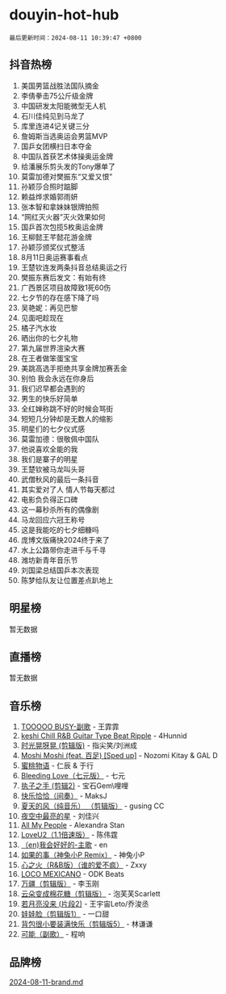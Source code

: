 # douyin-hot-hub

`最后更新时间：2024-08-11 10:39:47 +0800`

## 抖音热榜

1. 美国男篮战胜法国队摘金
1. 李倩拳击75公斤级金牌
1. 中国研发太阳能微型无人机
1. 石川佳纯见到马龙了
1. 库里连进4记关键三分
1. 詹姆斯当选奥运会男篮MVP
1. 国乒女团横扫日本夺金
1. 中国队首获艺术体操奥运金牌
1. 给潘展乐剪头发的Tony爆单了
1. 莫雷加德对樊振东“又爱又恨”
1. 孙颖莎合照时踮脚
1. 赖益烨求婚郭雨妍
1. 张本智和拿妹妹银牌拍照
1. “网红灭火器”灭火效果如何
1. 国乒首次包揽5枚奥运金牌
1. 王柳懿王芊懿花游金牌
1. 孙颖莎颁奖仪式整活
1. 8月11日奥运赛事看点
1. 王楚钦连发两条抖音总结奥运之行
1. 樊振东赛后发文：有始有终
1. 广西景区项目故障致1死60伤
1. 七夕节的存在感下降了吗
1. 吴艳妮：再见巴黎
1. 见面吧趁现在
1. 橘子汽水妆
1. 晒出你的七夕礼物
1. 第九届世界渲染大赛
1. 在王者做笨蛋宝宝
1. 美跳高选手拒绝共享金牌加赛丢金
1. 别怕 我会永远在你身后
1. 我们迟早都会遇到的
1. 男生的快乐好简单
1. 全红婵称跳不好的时候会骂街
1. 短短几分钟却是无数人的缩影
1. 明星们的七夕仪式感
1. 莫雷加德：很敬佩中国队
1. 他说喜欢全能的我
1. 我们是寨子的明星
1. 王楚钦被马龙叫头哥
1. 武僧秋风的最后一条抖音
1. 其实爱对了人 情人节每天都过
1. 电影负负得正口碑
1. 这一幕秒杀所有的偶像剧
1. 马龙回应六冠王称号
1. 这是我能吃的七夕细糠吗
1. 庞博文版痛快2024终于来了
1. 水上公路带你走进千与千寻
1. 潍坊新青年音乐节
1. 刘国梁总结国乒本次表现
1. 陈梦给队友让位置差点趴地上

## 明星榜

暂无数据

## 直播榜

暂无数据

## 音乐榜

1. [TOOOOO BUSY-副歌](https://sf3-cdn-tos.douyinstatic.com/obj/tos-cn-ve-2774/o0fmjGZetNDjSM5EimFs2QlzBg30YgByJMRQrC) - 王霏霏
1. [keshi Chill R&B Guitar Type Beat Ripple](https://sf5-hl-cdn-tos.douyinstatic.com/obj/tos-cn-ve-2774/okQIfmitAB3HpgZQo0YCEFEACcDhQngn0fkFIC) - 4Hunnid
1. [时光晃呀晃 (剪辑版)](https://sf3-cdn-tos.douyinstatic.com/obj/tos-cn-ve-2774/o8ACeQem3gwI1x3GIYGAfKG0LJebKFRJDwRwyW) - 指尖笑/刘洲成
1. [Moshi Moshi (feat. 百足) [Sped up]](https://sf3-cdn-tos.douyinstatic.com/obj/tos-cn-ve-2774/ocCPFQcXJLeroaIdQLIGAoeeYM3OAUYGDguHXz) - Nozomi Kitay & GAL D
1. [蜜桃物语](https://sf5-hl-cdn-tos.douyinstatic.com/obj/tos-cn-ve-2774/oIhOSCZtIACtYU4XQkngiW9kCBfVD1Fz9IYeqL) - 仁辰 & 于行
1. [Bleeding Love（七元版）](https://sf6-cdn-tos.douyinstatic.com/obj/tos-cn-ve-2774/oEgC9eZFHQ1MfSRnrfkzFp8AayDWqAQMABBgUs) - 七元
1. [执子之手 (剪辑2)](https://sf3-cdn-tos.douyinstatic.com/obj/tos-cn-ve-2774/oUoZLQjCc31XzqsBnBQUNgeKtYPBcgbFDwtfcu) - 宝石Gem\哩哩
1. [快乐恰恰（间奏）](https://sf5-hl-cdn-tos.douyinstatic.com/obj/tos-cn-ve-2774/oMesum3HvWQXJxuMFeVYzf54o2QzH5aEBPOCAn) - MaksJ
1. [夏天的风（纯音乐） （剪辑版）](https://sf3-cdn-tos.douyinstatic.com/obj/tos-cn-ve-2774/oUzLjBZZFQAoNRmGokEeD5zfQCObp6UeFAnTa6) - gusing CC
1. [夜空中最亮的星](https://sf5-hl-cdn-tos.douyinstatic.com/obj/tos-cn-ve-2774/o4IfgGwqqnFeXEMGaS8JBzJAdayAaCeoxqbjCD) - 刘佳兴
1. [All My People](https://sf3-cdn-tos.douyinstatic.com/obj/tos-cn-ve-2774/c7773e6b7c3f4bd9b26cd85b0cfa4eff) - Alexandra Stan
1. [LoveU2（1.1倍速版）](https://sf5-hl-cdn-tos.douyinstatic.com/obj/tos-cn-ve-2774/oQMeDffLaEmgMwgCOEMAFCI6INzoFPgWdD0rsa) - 陈伟霆
1. [（en)我会好好的-主歌](https://sf5-hl-cdn-tos.douyinstatic.com/obj/tos-cn-ve-2774/oUrYpIdrvCbA8m8yAZjbMWjUkL6tiinWMkBTs) - en
1. [如果的事（神兔小P Remix）](https://sf5-hl-cdn-tos.douyinstatic.com/obj/tos-cn-ve-2774/okHtAffz3g4ZB0BMQn9iC9BC6AciI3xCmgQTqt) - 神兔小P
1. [心之火（R&B版）（谁的爱不疯）](https://sf5-hl-cdn-tos.douyinstatic.com/obj/tos-cn-ve-2774/okemkEDaIBBE3OosftCgMxlFkLQZRw37t36ZQv) - Zxxy
1. [LOCO MEXICANO](https://sf5-hl-cdn-tos.douyinstatic.com/obj/tos-cn-ve-2774/owxVoxJorA4ILBfsMAjU6t7O1xW9w0tS7EYzh6) - ODK Beats
1. [万疆（剪辑版）](https://sf3-cdn-tos.douyinstatic.com/obj/tos-cn-ve-2774/ooG7oVgFlDTelKCjCsTTobQvbdtj1BBQXnfZd8) - 李玉刚
1. [云朵变成棉花糖（剪辑版）](https://sf5-hl-cdn-tos.douyinstatic.com/obj/tos-cn-ve-2774/o8LC84GQLALFfXeyJmh8KE61byVQYMMeAZLfEI) - 泡芙芙Scarlett
1. [若月亮没来 (片段2)](https://sf5-hl-cdn-tos.douyinstatic.com/obj/tos-cn-ve-2774/ocQavLLjkCOeDxGyYeIMGgNAIwJ0QXE1Ve3Fzv) - 王宇宙Leto/乔浚丞
1. [娃娃脸（剪辑版1）](https://sf5-hl-cdn-tos.douyinstatic.com/obj/tos-cn-ve-2774/oIimSCgQoNUePTAZ1Ba7TeADY4KetGYsVFeaaB) - 一口甜
1. [背包很小要装满快乐（剪辑版5）](https://sf3-cdn-tos.douyinstatic.com/obj/tos-cn-ve-2774/oUqSJIiBjw2pxsBAiQRmkbZGJrlGCMBPpIW90) - 林谦谦
1. [可能（副歌）](https://sf5-hl-cdn-tos.douyinstatic.com/obj/tos-cn-ve-2774/cde1731888894259b333569393c2fb51) - 程响

## 品牌榜

[2024-08-11-brand.md](2024-08-11-brand.md)
